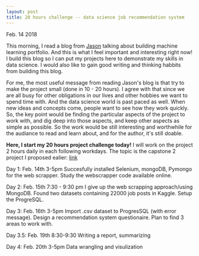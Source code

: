 ```yaml
---
layout: post
title: 20 hours challenge -- data science job recommendation system
---
```


Feb. 14 2018

This morning, I read a blog from [Jason](https://machinelearningmastery.com/build-a-machine-learning-portfolio/) talking about building machine learning portfolio. And this is what I feel important and interesting right now! I build this blog so I can put my projects here to demonstrate my skills in data science. I would also like to gain good writing and thinking habbits from building this blog. 

For me, the most useful message from reading Jason's blog is that try to make the project small (done in 10 - 20 hours). I agree with that since we are all busy for other obligations in our lives and other hobbies we want to spend time with. And the data science world is past paced as well. When new ideas and concepts come, people want to see how they work quickly. So, the key point would be finding the particular aspects of the project to work with, and dig deep into those aspects, and keep other aspects as simple as possible. So the work would be still interesting and worthwhile for the audiance to read and learn about, and for the author, it's still doable.


**Here, I start my 20 hours project challenge today!** I will work on the project 2 hours daily in each following workdays. The topic is the capstone 2 project I proposed ealier: [link](https://yaqiongz.github.io/website/2018/02/04/Proposal-on-Data-Science-Job-Market-Analysis.html)



Day 1: Feb. 14th 3-5pm
Succesfully installed Selenium, mongoDB, Pymongo for the web scrapper.
Study the webscrapper code available online.

Day 2: Feb. 15th 7:30 - 9:30 pm
I give up the web scrapping approach/using MongoDB. Found two datasets containing 22000 job posts in Kaggle. Setup the ProgreSQL.

Day 3: Feb. 16th 3-5pm
Import .csv dataset to ProgresSQL (with error message). Design a recommendation system questionaire. Plan to find 3 areas to work with. 

Day 3.5: Feb. 19th 8:30-9:30 
Writing a report, summarizing

Day 4: Feb. 20th 3-5pm
Data wrangling and visulization
